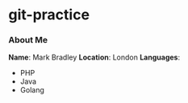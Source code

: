 # git-practice
### About Me

**Name**: Mark Bradley
**Location**: London
**Languages**:
  - PHP
  - Java
  - Golang